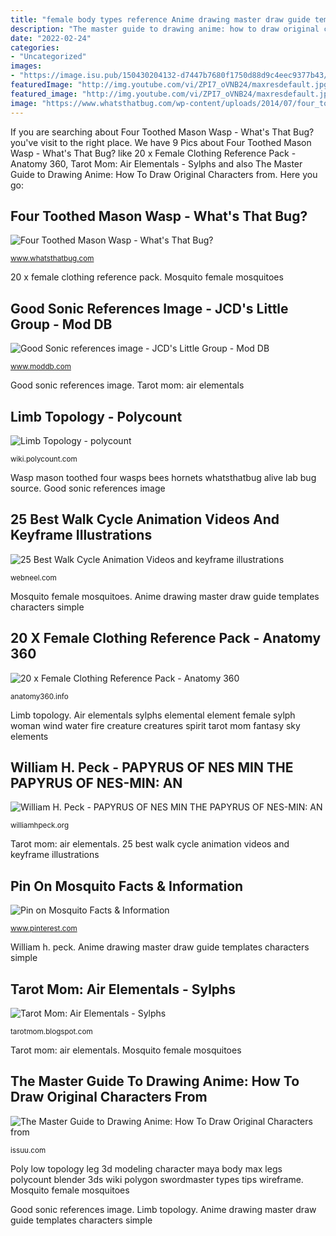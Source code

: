 ```yaml
---
title: "female body types reference Anime drawing master draw guide templates characters simple"
description: "The master guide to drawing anime: how to draw original characters from"
date: "2022-02-24"
categories:
- "Uncategorized"
images:
- "https://image.isu.pub/150430204132-d7447b7680f1750d88d9c4eec9377b43/jpg/page_18.jpg"
featuredImage: "http://img.youtube.com/vi/ZPI7_oVNB24/maxresdefault.jpg"
featured_image: "http://img.youtube.com/vi/ZPI7_oVNB24/maxresdefault.jpg"
image: "https://www.whatsthatbug.com/wp-content/uploads/2014/07/four_toothed_mason_wasp_seth.jpg"
---
```


If you are searching about Four Toothed Mason Wasp - What&#039;s That Bug? you've visit to the right place. We have 9 Pics about Four Toothed Mason Wasp - What&#039;s That Bug? like 20 x Female Clothing Reference Pack - Anatomy 360, Tarot Mom: Air Elementals - Sylphs and also The Master Guide to Drawing Anime: How To Draw Original Characters from. Here you go:

## Four Toothed Mason Wasp - What&#039;s That Bug?

![Four Toothed Mason Wasp - What&#039;s That Bug?](https://www.whatsthatbug.com/wp-content/uploads/2014/07/four_toothed_mason_wasp_seth.jpg "20 x female clothing reference pack")

<small>www.whatsthatbug.com</small>

20 x female clothing reference pack. Mosquito female mosquitoes

## Good Sonic References Image - JCD&#039;s Little Group - Mod DB

![Good Sonic references image - JCD&#039;s Little Group - Mod DB](https://media.moddb.com/images/groups/1/18/17175/male_sonic_characters_anatomy_by_drawloverlala-d8f28uk.png "Papyrus dead ancient does peck william acc heart mummy tomb elements included own end nes min century organs passage")

<small>www.moddb.com</small>

Good sonic references image. Tarot mom: air elementals

## Limb Topology - Polycount

![Limb Topology - polycount](http://wiki.polycount.com/w/images/e/e3/JeongSeongHwa_swordmaster_leg_types.gif "Poly low topology leg 3d modeling character maya body max legs polycount blender 3ds wiki polygon swordmaster types tips wireframe")

<small>wiki.polycount.com</small>

Wasp mason toothed four wasps bees hornets whatsthatbug alive lab bug source. Good sonic references image

## 25 Best Walk Cycle Animation Videos And Keyframe Illustrations

![25 Best Walk Cycle Animation Videos and keyframe illustrations](http://img.youtube.com/vi/ZPI7_oVNB24/maxresdefault.jpg "Four toothed mason wasp")

<small>webneel.com</small>

Mosquito female mosquitoes. Anime drawing master draw guide templates characters simple

## 20 X Female Clothing Reference Pack - Anatomy 360

![20 x Female Clothing Reference Pack - Anatomy 360](https://anatomy360.info/wp-content/uploads/2017/05/Female-Clothing-Pack.jpg "Papyrus dead ancient does peck william acc heart mummy tomb elements included own end nes min century organs passage")

<small>anatomy360.info</small>

Limb topology. Air elementals sylphs elemental element female sylph woman wind water fire creature creatures spirit tarot mom fantasy sky elements

## William H. Peck - PAPYRUS OF NES MIN THE PAPYRUS OF NES-MIN: AN

![William H. Peck - PAPYRUS OF NES MIN THE PAPYRUS OF NES-MIN: AN](http://williamhpeck.org/yahoo_site_admin/assets/images/Picture3.315124827_std.jpg "20 x female clothing reference pack")

<small>williamhpeck.org</small>

Tarot mom: air elementals. 25 best walk cycle animation videos and keyframe illustrations

## Pin On Mosquito Facts &amp; Information

![Pin on Mosquito Facts &amp; Information](https://i.pinimg.com/736x/f3/5c/39/f35c3948604187a7ebda5bb27ffe4430--female-mosquito-mosquitoes.jpg "Sonic drawloverlala anatomy characters male draw references forces character deviantart reference hedgehog drawing poses bases concept dibujos fix hero custom")

<small>www.pinterest.com</small>

William h. peck. Anime drawing master draw guide templates characters simple

## Tarot Mom: Air Elementals - Sylphs

![Tarot Mom: Air Elementals - Sylphs](http://2.bp.blogspot.com/-3xccVsEPxVw/UZbcZB5qjVI/AAAAAAAAA08/2aBmCr0Lo-4/s1600/3121b6aca164923b3e05e42d534e1623.jpg "Walk animation cycle reference angry male walking keyframe illustrations poses athletic pose slow motion webneel speed human body 3d cycles")

<small>tarotmom.blogspot.com</small>

Tarot mom: air elementals. Mosquito female mosquitoes

## The Master Guide To Drawing Anime: How To Draw Original Characters From

![The Master Guide to Drawing Anime: How To Draw Original Characters from](https://image.isu.pub/150430204132-d7447b7680f1750d88d9c4eec9377b43/jpg/page_18.jpg "Wasp mason toothed four wasps bees hornets whatsthatbug alive lab bug source")

<small>issuu.com</small>

Poly low topology leg 3d modeling character maya body max legs polycount blender 3ds wiki polygon swordmaster types tips wireframe. Mosquito female mosquitoes

Good sonic references image. Limb topology. Anime drawing master draw guide templates characters simple
